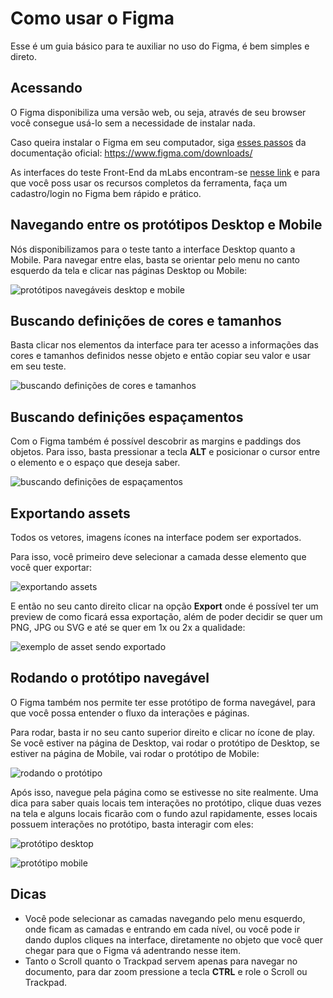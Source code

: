 # Como usar o Figma

Esse é um guia básico para te auxiliar no uso do Figma, é bem simples e direto.

## Acessando

O Figma disponibiliza uma versão web, ou seja, através de seu browser você consegue usá-lo sem a necessidade de instalar nada.

Caso queira instalar o Figma em seu computador, siga [esses passos]() da documentação oficial: https://www.figma.com/downloads/

As interfaces do teste Front-End da mLabs encontram-se [nesse link](https://www.figma.com/file/JYNYnwyXKa0N3m7myjF8Y4/v1?node-id=0%3A1) e para que você poss usar os recursos completos da ferramenta, faça um cadastro/login no Figma bem rápido e prático.

## Navegando entre os protótipos Desktop e Mobile

Nós disponibilizamos para o teste tanto a interface Desktop quanto a Mobile. Para navegar entre elas, basta se orientar pelo menu no canto esquerdo da tela e clicar nas páginas Desktop ou Mobile:

![protótipos navegáveis desktop e mobile](https://github.com/mlabssoftware/mlabs-teste/blob/master/assets/figma-00.png)

## Buscando definições de cores e tamanhos

Basta clicar nos elementos da interface para ter acesso a informações das cores e tamanhos definidos nesse objeto e então copiar seu valor e usar em seu teste.

![buscando definições de cores e tamanhos](https://github.com/mlabssoftware/mlabs-teste/blob/master/assets/figma-01.png)

## Buscando definições espaçamentos

Com o Figma também é possível descobrir as margins e paddings dos objetos. Para isso, basta pressionar a tecla **ALT** e posicionar o cursor entre o elemento e o espaço que deseja saber.

![buscando definições de espaçamentos](https://github.com/mlabssoftware/mlabs-teste/blob/master/assets/figma-02.png)

## Exportando assets

Todos os vetores, imagens ícones na interface podem ser exportados.

Para isso, você primeiro deve selecionar a camada desse elemento que você quer exportar:

![exportando assets](https://github.com/mlabssoftware/mlabs-teste/blob/master/assets/figma-03.png)

E então no seu canto direito clicar na opção **Export** onde é possível ter um preview de como ficará essa exportação, além de poder decidir se quer um PNG, JPG ou SVG e até se quer em 1x ou 2x a qualidade:

![exemplo de asset sendo exportado](https://github.com/mlabssoftware/mlabs-teste/blob/master/assets/figma-04.png)

## Rodando o protótipo navegável

O Figma também nos permite ter esse protótipo de forma navegável, para que você possa entender o fluxo da interações e páginas.

Para rodar, basta ir no seu canto superior direito e clicar no ícone de play. Se você estiver na página de Desktop, vai rodar o protótipo de Desktop, se estiver na página de Mobile, vai rodar o protótipo de Mobile:

![rodando o protótipo](https://github.com/mlabssoftware/mlabs-teste/blob/master/assets/figma-05.png)

Após isso, navegue pela página como se estivesse no site realmente. Uma dica para saber quais locais tem interações no protótipo, clique duas vezes na tela e alguns locais ficarão com o fundo azul rapidamente, esses locais possuem interações no protótipo, basta interagir com eles:

![protótipo desktop](https://github.com/mlabssoftware/mlabs-teste/blob/master/assets/figma-06.png)

![protótipo mobile](https://github.com/mlabssoftware/mlabs-teste/blob/master/assets/figma-07.png)

## Dicas

- Você pode selecionar as camadas navegando pelo menu esquerdo, onde ficam as camadas e entrando em cada nível, ou você pode ir dando duplos cliques na interface, diretamente no objeto que você quer chegar para que o Figma vá adentrando nesse item.
- Tanto o Scroll quanto o Trackpad servem apenas para navegar no documento, para dar zoom pressione a tecla **CTRL** e role o Scroll ou Trackpad.